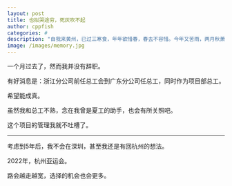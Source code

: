 ```yaml
---
layout: post
title: 也拟哭途穷，死灰吹不起
author: cppfish
categories: #
description: "自我来黄州，已过三寒食，年年欲惜春，春去不容惜。今年又苦雨，两月秋萧瑟。卧闻海棠花，泥污燕支雪。闇中偷负去，夜半真有力。何殊病少年，病起须已白。"
image: /images/memory.jpg
---
```


一个月过去了，然而我并没有辞职。


有好消息是：浙江分公司前任总工会到广东分公司任总工，同时作为项目部总工。

希望能成真。

虽然我和总工不熟，念在我曾是夏工的助手，也会有所关照吧。

这个项目的管理我就不吐槽了。

------

考虑到5年后，我不会在深圳，甚至我还是有回杭州的想法。

2022年，杭州亚运会。

路会越走越宽，选择的机会也会更多。